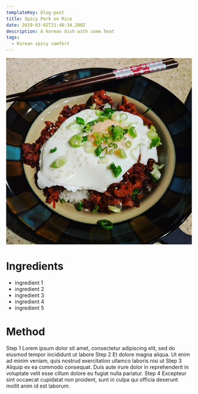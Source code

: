 ```yaml
---
templateKey: blog-post
title: Spicy Pork on Rice
date: 2019-03-02T21:48:34.200Z
description: A korean dish with some heat
tags:
  - Korean spicy comfort
---
```

![Spicy pork with an egg and green onion on top](https://raw.githubusercontent.com/sarahannnicholson/gatsby-starter-netlify-cms/master/static/img/spicy_pork_on_rice.jpg "Spicy pork with an egg and green onion on top")

# Ingredients

* ingredient 1
* ingredient 2
* ingredient 3
* ingredient 4
* ingredient 5

# Method

Step 1
Lorem ipsum dolor sit amet, consectetur adipiscing elit, sed do eiusmod tempor incididunt ut labore 
Step 2
Et dolore magna aliqua. Ut enim ad minim veniam, quis nostrud exercitation ullamco laboris nisi ut 
Step 3
Aliquip ex ea commodo consequat. Duis aute irure dolor in reprehenderit in voluptate velit esse cillum dolore eu fugiat nulla pariatur. 
Step 4
Excepteur sint occaecat cupidatat non proident, sunt in culpa qui officia deserunt mollit anim id est laborum.
